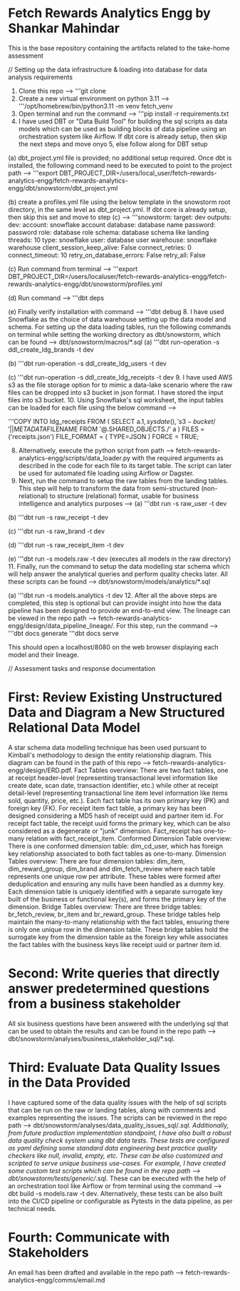 # Fetch Rewards Analytics Engg by Shankar Mahindar
This is the base repository containing the artifacts related to the take-home assessment

// Setting up the data infrastructure & loading into database for data analysis requirements 
1. Clone this repo --> '''git clone
4. Create a new virtual environment on python 3.11 --> '''/opt/homebrew/bin/python3.11 -m venv fetch_venv
5. Open terminal and run the command --> '''pip install -r requirements.txt
6. I have used DBT or "Data Build Tool" for building the sql scripts as data models which can be used as building blocks of data pipeline using an orchestration system like Airflow. If dbt core is already setup, then skip the next steps and move onyo 5, else follow along for DBT setup

(a) dbt_project.yml file is provided; no additional setup required. Once dbt is installed, the following command need to be executed to point to the project path --> '''export DBT_PROJECT_DIR=/users/local_user/fetch-rewards-analytics-engg/fetch-rewards-analytics-engg/dbt/snowstorm/dbt_project.yml

(b) create a profiles.yml file using the below template in the snowstorm root directory, in the same level as dbt_project.yml. If dbt core is already setup, then skip this set and move to step (c) -->
  '''snowstorm:
        target: dev
        outputs:
            dev:
            account: snowflake account
            database: database name
            password: password
            role: database role
            schema: database schema like landing
            threads: 10
            type: snowflake
            user: database user
            warehouse: snowflake warehouse
            client_session_keep_alive: False
            connect_retries: 0
            connect_timeout: 10
            retry_on_database_errors: False
            retry_all: False

(c) Run command from terminal --> '''export DBT_PROJECT_DIR=/users/localuser/fetch-rewards-analytics-engg/fetch-rewards-analytics-engg/dbt/snowstorm/profiles.yml

(d) Run command --> '''dbt deps

(e) Finally verify installation with command --> '''dbt debug
8. I have used Snowflake as the choice of data warehouse setting up the data model and schema. For setting up the data loading tables, run the following commands on terminal while setting the working directory as dbt/snowstorm, which can be found --> dbt/snowstorm/macros/*.sql
(a) '''dbt run-operation -s ddl_create_ldg_brands -t dev

(b) '''dbt run-operation -s ddl_create_ldg_users -t dev

(c) '''dbt run-operation -s ddl_create_ldg_receipts -t dev
9. I have used AWS s3 as the file storage option for to mimic a data-lake scenario where the raw files can be dropped into s3 bucket in json format. I have stored the input files into s3 bucket.
10. Using Snowflake's sql worksheet, the input tables can be loaded for each file using the below command -->

'''COPY INTO ldg_receipts
    FROM (
        SELECT a.$1, sysdate(), 's3-bucket/'|| METADATA$FILENAME
        FROM '@<enter database>.SHARED_OBJECTS.<enter stage>/' a
    )
    FILES = ('receipts.json')
    FILE_FORMAT = (
        TYPE=JSON
    )
    FORCE = TRUE;

8. Alternatively, execute the python script from path --> fetch-rewards-analytics-engg/scripts/data_loader.py with the required arguments as described in the code for each file to its target table. The script can later be used for automated file loading using Airflow or Dagster. 
9. Next, run the command to setup the raw tables from the landing tables. This step will help to transform the data from semi-structured (non-relational) to structure (relational) format, usable for business intelligence and analytics purposes -->
(a) '''dbt run -s raw_user -t dev

(b) '''dbt run -s raw_receipt -t dev

(c) '''dbt run -s raw_brand -t dev

(d) '''dbt run -s raw_receipt_item -t dev

(e) '''dbt run -s models.raw -t dev (executes all models in the raw directory)
11. Finally, run the command to setup the data modelling star schema which will help answer the analytical queries and perform quality checks later. All these scripts can be found --> dbt/snowstorm/models/analytics/*.sql

(a) '''dbt run -s models.analytics -t dev
12. After all the above steps are completed, this step is optional but can provide insight into how the data pipeline has been designed to provide an end-to-end view. The lineage can be viewed in the repo path --> fetch-rewards-analytics-engg/design/data_pipeline_lineage/. For this step, run the command --> 
'''dbt docs generate 
'''dbt docs serve 

This should open a localhost/8080 on the web browser displaying each model and their lineage.

// Assessment tasks and response documentation 
# First: Review Existing Unstructured Data and Diagram a New Structured Relational Data Model
A star schema data modelling technique has been used pursuant to Kimball's methodology to design the entity relationship diagram. This diagram can be found in the path of this repo --> fetch-rewards-analytics-engg/design/ERD.pdf.
Fact Tables overview:
There are two fact tables, one at receipt header-level (representing transactional level information like create date, scan date, transaction identifier, etc.) while other at receipt detail-level (representing transactional line item level information like items sold, quantity, price, etc.). 
Each fact table has its own primary key (PK) and foreign key (FK). For receipt item fact table, a primary key has been designed considering a MD5 hash of receipt uuid and partner item id. For receipt fact table, the receipt uuid forms the primary key, which can be also considered as a degenerate or "junk" dimension. Fact_receipt has one-to-many relation with fact_receipt_item. 
Conformed Dimension Table overview:
There is one conformed dimension table: dim_cd_user, which has foreign key relationship associated to both fact tables as one-to-many.
Dimension Tables overview:
There are four dimension tables: dim_item, dim_reward_group, dim_brand and dim_fetch_review where each table represents one unique row per attribute. These tables were formed after deduplication and ensuring any nulls have been handled as a dummy key. Each dimension table is uniquely identified with a separate surrogate key built of the business or functional key(s), and forms the primary key of the dimension.
Bridge Tables overview:
There are three bridge tables: br_fetch_review, br_item and br_reward_group. These bridge tables help maintain the many-to-many relationship with the fact tables, ensuring there is only one unique row in the dimension table. These bridge tables hold the surrogate key from the dimension table as the foreign key while associates the fact tables with the business keys like receipt uuid or partner item id.

# Second: Write queries that directly answer predetermined questions from a business stakeholder
All six business questions have been answered with the underlying sql that can be used to obtain the results and can be found in the repo path --> dbt/snowstorm/analyses/business_stakeholder_sql/*.sql. 

# Third: Evaluate Data Quality Issues in the Data Provided
I have captured some of the data quality issues with the help of sql scripts that can be run on the raw or landing tables, along with comments and examples representing the issues. The scripts can be reviewed in the repo path --> dbt/snowstorm/analyses/data_quality_issues_sql/*.sql.
Additionally, from future production implementation standpoint, I have also built a robust data quality check system using dbt data tests. These tests are configured as yaml defining some standard data engineering best practice quality checkers like null, invalid, empty, etc. These can be also customized and scripted to serve unique business use-cases. For example, I have created some custom test scripts which can be found in the repo path --> dbt/snowstorm/tests/generic/*.sql. These can be executed with the help of an orchestration tool like Airflow or from terminal using the command --> dbt build -s models.raw -t dev. 
Alternatively, these tests can be also built into the CI/CD pipeline or configurable as Pytests in the data pipeline, as per technical needs.

# Fourth: Communicate with Stakeholders
An email has been drafted and available in the repo path --> fetch-rewards-analytics-engg/comms/email.md 

<!-- ------------------Thank you ------------------ -->
